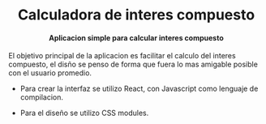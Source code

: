 <h1 align="center">Calculadora de interes compuesto</h1>

<h4 align="center">Aplicacion simple para calcular interes compuesto</h4>

<p>El objetivo principal de la aplicacion es facilitar el calculo del interes compuesto, el disño se penso de forma que fuera lo mas amigable posible con el usuario promedio.</p>

- Para crear la interfaz se utilizo React, con Javascript como lenguaje de compilacion.

- Para el diseño se utilizo CSS modules.
